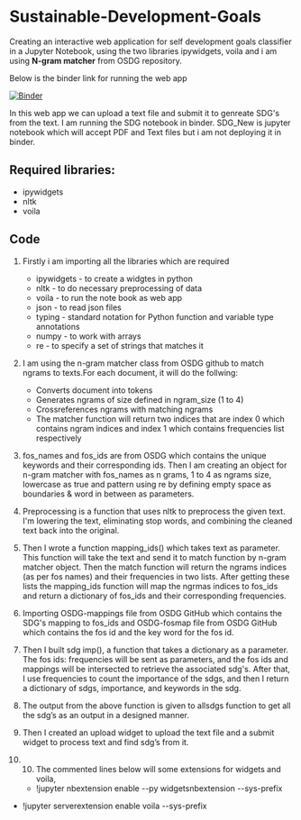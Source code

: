 # Sustainable-Development-Goals

Creating an interactive web application for self development goals classifier in a Jupyter Notebook, using the two libraries ipywidgets, voila and i am using **N-gram matcher** from OSDG repository.

Below is the binder link for running the web app

[![Binder](https://mybinder.org/badge_logo.svg)](https://mybinder.org/v2/gh/krishnakanth-G/Sustainable-Development-Goals/HEAD?urlpath=%2Fvoila%2Frender%2FSDG.ipynb)

In this web app we can upload a text file and submit it to genreate SDG's from the text. I am running the SDG notebook in binder. 
SDG_New is jupyter notebook which will accept PDF and Text files but i am not deploying it in binder.

## Required libraries:
* ipywidgets
* nltk
* voila


## Code

1) Firstly i am importing all the libraries which are required
   * ipywidgets - to create a widgtes in python
   * nltk - to do necessary preprocessing of data
   * voila - to run the note book as web app
   * json - to read json files
   * typing - standard notation for Python function and variable type annotations
   * numpy - to work with arrays
   * re - to specify a set of strings that matches it
   
2) I am using the n-gram matcher class from OSDG github to match ngrams to texts.For each document, it will do the follwing:
   * Converts document into tokens
   * Generates ngrams of size defined in ngram_size (1 to 4)
   * Crossreferences ngrams with matching ngrams 
   * The matcher function will return two indices that are index 0 which contains ngram indices and index 1 which contains frequencies list respectively
   
3) fos_names and fos_ids are from OSDG which contains the unique keywords and their corresponding ids. Then I am creating an object for n-gram matcher with fos_names as n grams, 1 to 4 as ngrams size, lowercase as true and pattern using re by defining empty space as boundaries & word in between as parameters.
4) Preprocessing is a function that uses nltk to preprocess the given text. I'm lowering the text, eliminating stop words, and combining the cleaned text back into the original.
5) Then I wrote a function mapping_ids() which takes text as parameter. This function will take the text and send it to match function by n-gram matcher object. Then the match function will return the ngrams indices (as per fos names) and their frequencies in two lists. After getting these lists the mapping_ids function will map the ngrmas indices to fos_ids and return a dictionary of fos_ids and their corresponding frequencies.
6) Importing OSDG-mappings file from OSDG GitHub which contains the SDG's mapping to fos_ids and OSDG-fosmap file from OSDG GitHub which contains the fos id and the key word for the fos id.
7) Then I built sdg imp(), a function that takes a dictionary as a parameter. The fos ids: frequencies will be sent as parameters, and the fos ids and mappings will be intersected to retrieve the associated sdg's. After that, I use frequencies to count the importance of the sdgs, and then I return a dictionary of sdgs, importance, and keywords in the sdg.
8) The output from the above function is given to allsdgs function to get all the sdg’s as an output in a designed manner.
9) Then I created an upload widget to upload the text file and a submit widget to process text and find sdg’s from it.
10) 10) The commented lines below will some extensions for widgets and voila,
	* !jupyter nbextension enable --py widgetsnbextension --sys-prefix
  * !jupyter serverextension enable voila --sys-prefix
  
